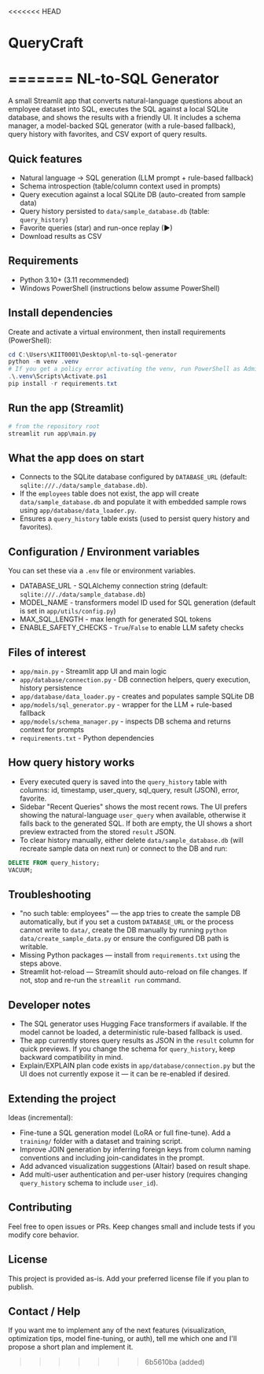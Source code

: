 <<<<<<< HEAD
# QueryCraft
=======
NL-to-SQL Generator
===================

A small Streamlit app that converts natural-language questions about an employee dataset into SQL, executes the SQL against a local SQLite database, and shows the results with a friendly UI. It includes a schema manager, a model-backed SQL generator (with a rule-based fallback), query history with favorites, and CSV export of query results.

Quick features
--------------
- Natural language -> SQL generation (LLM prompt + rule-based fallback)
- Schema introspection (table/column context used in prompts)
- Query execution against a local SQLite DB (auto-created from sample data)
- Query history persisted to `data/sample_database.db` (table: `query_history`)
- Favorite queries (star) and run-once replay (▶)
- Download results as CSV

Requirements
------------
- Python 3.10+ (3.11 recommended)
- Windows PowerShell (instructions below assume PowerShell)

Install dependencies
--------------------
Create and activate a virtual environment, then install requirements (PowerShell):

```powershell
cd C:\Users\KIIT0001\Desktop\nl-to-sql-generator
python -m venv .venv
# If you get a policy error activating the venv, run PowerShell as Admin and set-executionpolicy RemoteSigned -Scope CurrentUser
.\.venv\Scripts\Activate.ps1
pip install -r requirements.txt
```

Run the app (Streamlit)
-----------------------
```powershell
# from the repository root
streamlit run app\main.py
```

What the app does on start
--------------------------
- Connects to the SQLite database configured by `DATABASE_URL` (default: `sqlite:///./data/sample_database.db`).
- If the `employees` table does not exist, the app will create `data/sample_database.db` and populate it with embedded sample rows using `app/database/data_loader.py`.
- Ensures a `query_history` table exists (used to persist query history and favorites).

Configuration / Environment variables
-------------------------------------
You can set these via a `.env` file or environment variables.
- DATABASE_URL - SQLAlchemy connection string (default: `sqlite:///./data/sample_database.db`)
- MODEL_NAME - transformers model ID used for SQL generation (default is set in `app/utils/config.py`)
- MAX_SQL_LENGTH - max length for generated SQL tokens
- ENABLE_SAFETY_CHECKS - `True`/`False` to enable LLM safety checks

Files of interest
-----------------
- `app/main.py` - Streamlit app UI and main logic
- `app/database/connection.py` - DB connection helpers, query execution, history persistence
- `app/database/data_loader.py` - creates and populates sample SQLite DB
- `app/models/sql_generator.py` - wrapper for the LLM + rule-based fallback
- `app/models/schema_manager.py` - inspects DB schema and returns context for prompts
- `requirements.txt` - Python dependencies

How query history works
-----------------------
- Every executed query is saved into the `query_history` table with columns: id, timestamp, user_query, sql_query, result (JSON), error, favorite.
- Sidebar "Recent Queries" shows the most recent rows. The UI prefers showing the natural-language `user_query` when available, otherwise it falls back to the generated SQL. If both are empty, the UI shows a short preview extracted from the stored `result` JSON.
- To clear history manually, either delete `data/sample_database.db` (will recreate sample data on next run) or connect to the DB and run:

```sql
DELETE FROM query_history;
VACUUM;
```

Troubleshooting
---------------
- "no such table: employees" — the app tries to create the sample DB automatically, but if you set a custom `DATABASE_URL` or the process cannot write to `data/`, create the DB manually by running `python data/create_sample_data.py` or ensure the configured DB path is writable.
- Missing Python packages — install from `requirements.txt` using the steps above.
- Streamlit hot-reload — Streamlit should auto-reload on file changes. If not, stop and re-run the `streamlit run` command.

Developer notes
---------------
- The SQL generator uses Hugging Face transformers if available. If the model cannot be loaded, a deterministic rule-based fallback is used.
- The app currently stores query results as JSON in the `result` column for quick previews. If you change the schema for `query_history`, keep backward compatibility in mind.
- Explain/EXPLAIN plan code exists in `app/database/connection.py` but the UI does not currently expose it — it can be re-enabled if desired.

Extending the project
---------------------
Ideas (incremental):
- Fine-tune a SQL generation model (LoRA or full fine-tune). Add a `training/` folder with a dataset and training script.
- Improve JOIN generation by inferring foreign keys from column naming conventions and including join-candidates in the prompt.
- Add advanced visualization suggestions (Altair) based on result shape.
- Add multi-user authentication and per-user history (requires changing `query_history` schema to include `user_id`).

Contributing
------------
Feel free to open issues or PRs. Keep changes small and include tests if you modify core behavior.

License
-------
This project is provided as-is. Add your preferred license file if you plan to publish.

Contact / Help
--------------
If you want me to implement any of the next features (visualization, optimization tips, model fine-tuning, or auth), tell me which one and I'll propose a short plan and implement it.
>>>>>>> 6b5610ba (added)
